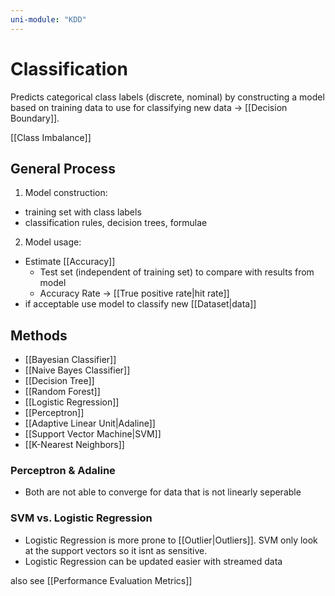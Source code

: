 ```yaml
---
uni-module: "KDD"
---
```

# Classification

Predicts categorical class labels (discrete, nominal) by constructing a model based on training data to use for classifying new data → [[Decision Boundary]].

[[Class Imbalance]]

## General Process

1. Model construction:

- training set with class labels
- classification rules, decision trees, formulae

2. Model usage:

- Estimate [[Accuracy]]
  - Test set (independent of training set) to compare with results from model
  - Accuracy Rate → [[True positive rate|hit rate]]
- if acceptable use model to classify new [[Dataset|data]]

## Methods

- [[Bayesian Classifier]]
- [[Naive Bayes Classifier]]
- [[Decision Tree]]
- [[Random Forest]]
- [[Logistic Regression]]
- [[Perceptron]]
- [[Adaptive Linear Unit|Adaline]]
- [[Support Vector Machine|SVM]]
- [[K-Nearest Neighbors]]

### Perceptron & Adaline

- Both are not able to converge for data that is not linearly seperable

### SVM vs. Logistic Regression

- Logistic Regression is more prone to [[Outlier|Outliers]]. SVM only look at the support vectors so it isnt as sensitive.
- Logistic Regression can be updated easier with streamed data

also see [[Performance Evaluation Metrics]]
